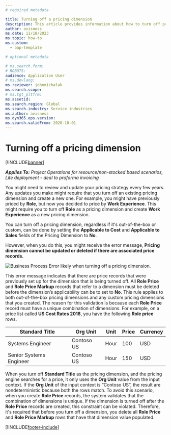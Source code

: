 ```yaml
---
# required metadata

title: Turning off a pricing dimension
description: This article provides information about how to turn off pricing dimensions.
author: avisness
ms.date: 11/18/2023
ms.topic: how-to
ms.custom: 
  - bap-template

# optional metadata

# ms.search.form: 
# ROBOTS: 
audience: Application User
# ms.devlang: 
ms.reviewer: johnmichalak
ms.search.scope: 
# ms.tgt_pltfrm: 
ms.assetid: 
ms.search.region: Global
ms.search.industry: Service industries
ms.author: avisness
ms.dyn365.ops.version: 
ms.search.validFrom: 2020-10-01
---
```


# Turning off a pricing dimension

[!INCLUDE[banner](../includes/banner.md)]

_**Applies To:** Project Operations for resource/non-stocked based scenarios, Lite deployment - deal to proforma invoicing_

You might need to review and update your pricing strategy every few years. Any updates you make might require that you turn off an existing pricing dimension and create a new one. For example, you might have previously priced by **Role**, but now you decided to price by **Work Experience**. This might require you to turn off **Role** as a pricing dimension and create **Work Experience** as a new pricing dimension. 

You can turn off a pricing dimension, regardless if it's out-of-the-box or custom, can be done by setting the **Applicable to Cost** and **Applicable to Sales** fields of the Pricing Dimension to **No**.

However, when you do this, you might receive the error message, **Pricing dimension cannot be updated or deleted if there are associated price records.**

![Business Process Error likely when turning off a pricing dimension.](media/Business-Process-Error.png)

This error message indicates that there are price records that were previously set up for the dimension that is being turned off. All **Role Price** and **Role Price Markup** records that refer to a dimension must be deleted before the dimension’s applicability can be to set to **No**. This rule applies to both out-of-the-box pricing dimensions and any custom pricing dimensions that you created. The reason for this validation is because each **Role Price** record must have a unique combination of dimensions. For example, on a price list called **US Cost Rates 2018**, you have the following **Role price** rows. 

| Standard Title         | Org Unit    |Unit   |Price  |Currency  |
| -----------------------|-------------|-------|-------|----------|
| Systems Engineer|Contoso US|Hour| 100|USD|
| Senior Systems Engineer|Contoso US|Hour| 150| USD|


When you turn off **Standard Title** as the pricing dimension, and the pricing engine searches for a price, it only uses the **Org Unit** value from the input context. If the **Org Unit** of the input context is “Contoso US”, the result are  nondeterministic because both the rows match. To avoid this scenario, when you create **Role Price** records, the system validates that the combination of dimensions is unique. If the dimension is turned off after the **Role Price** records are created, this constraint can be violated. Therefore, it's required that before you turn off a dimension, you delete all **Role Price** and **Role Price Markup** rows that have that dimension value populated.


[!INCLUDE[footer-include](../includes/footer-banner.md)]
